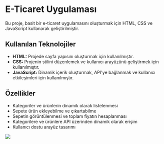 # E-Ticaret Uygulaması

Bu proje, basit bir e-ticaret uygulamasını oluşturmak için HTML, CSS ve JavaScript kullanarak geliştirilmiştir.

## Kullanılan Teknolojiler

- **HTML:** Projede sayfa yapısını oluşturmak için kullanılmıştır.
- **CSS:** Projenin stilini düzenlemek ve kullanıcı arayüzünü geliştirmek için kullanılmıştır.
- **JavaScript:** Dinamik içerik oluşturmak, API'ye bağlanmak ve kullanıcı etkileşimleri için kullanılmıştır.

## Özellikler

- Kategoriler ve ürünlerin dinamik olarak listelenmesi
- Sepete ürün ekleyebilme ve çıkartabilme
- Sepetin görüntülenmesi ve toplam fiyatın hesaplanması
- Kategorilere ve ürünlere API üzerinden dinamik olarak erişim
- Kullanıcı dostu arayüz tasarımı

![](./images/ecommerce.gif)